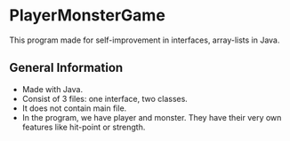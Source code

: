 # PlayerMonsterGame
This program made for self-improvement in interfaces, array-lists in Java.

## General Information
- Made with Java.
- Consist of 3 files: one interface, two classes.
- It does not contain main file.
- In the program, we have player and monster. They have their very own features like hit-point or strength.






